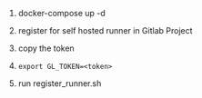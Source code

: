 
1. docker-compose up -d

2. register for self hosted runner in Gitlab Project

3. copy the token

4. ```export GL_TOKEN=<token>```

5.  run register_runner.sh

